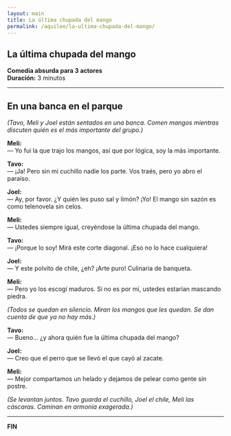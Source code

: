 ```yaml
---
layout: main
title: La última chupada del mango
permalink: /aquileo/la-ultima-chupada-del-mango/
---
```


<section class="container my-5">
  <h1>La última chupada del mango</h1>
  <p><strong>Comedia absurda para 3 actores</strong><br>
     <strong>Duración:</strong> 3 minutos</p>

  <hr>

  <h2>En una banca en el parque</h2>
  <p><em>(Tavo, Meli y Joel están sentados en una banca. Comen mangos mientras discuten quién es el más importante del grupo.)</em></p>

  <p><strong>Meli:</strong><br>
  <span class="dialogo">— Yo fui la que trajo los mangos, así que por lógica, soy la más importante.</span></p>

  <p><strong>Tavo:</strong><br>
  <span class="dialogo">— ¡Ja! Pero sin mi cuchillo nadie los parte. Vos traés, pero yo abro el paraíso.</span></p>

  <p><strong>Joel:</strong><br>
  <span class="dialogo">— Ay, por favor. ¿Y quién les puso sal y limón? ¡Yo! El mango sin sazón es como telenovela sin celos.</span></p>

  <p><strong>Meli:</strong><br>
  <span class="dialogo">— Ustedes siempre igual, creyéndose la última chupada del mango.</span></p>

  <p><strong>Tavo:</strong><br>
  <span class="dialogo">— ¡Porque lo soy! Mirá este corte diagonal. ¡Eso no lo hace cualquiera!</span></p>

  <p><strong>Joel:</strong><br>
  <span class="dialogo">— Y este polvito de chile, ¿eh? ¡Arte puro! Culinaria de banqueta.</span></p>

  <p><strong>Meli:</strong><br>
  <span class="dialogo">— Pero yo los escogí maduros. Si no es por mí, ustedes estarían mascando piedra.</span></p>

  <p><em>(Todos se quedan en silencio. Miran los mangos que les quedan. Se dan cuenta de que ya no hay más.)</em></p>

  <p><strong>Tavo:</strong><br>
  <span class="dialogo">— Bueno… ¿y ahora quién fue la última chupada del mango?</span></p>

  <p><strong>Joel:</strong><br>
  <span class="dialogo">— Creo que el perro que se llevó el que cayó al zacate.</span></p>

  <p><strong>Meli:</strong><br>
  <span class="dialogo">— Mejor compartamos un helado y dejamos de pelear como gente sin postre.</span></p>

  <p><em>(Se levantan juntos. Tavo guarda el cuchillo, Joel el chile, Meli las cáscaras. Caminan en armonía exagerada.)</em></p>

  <hr>
  <p><strong>FIN</strong></p>
</section>
